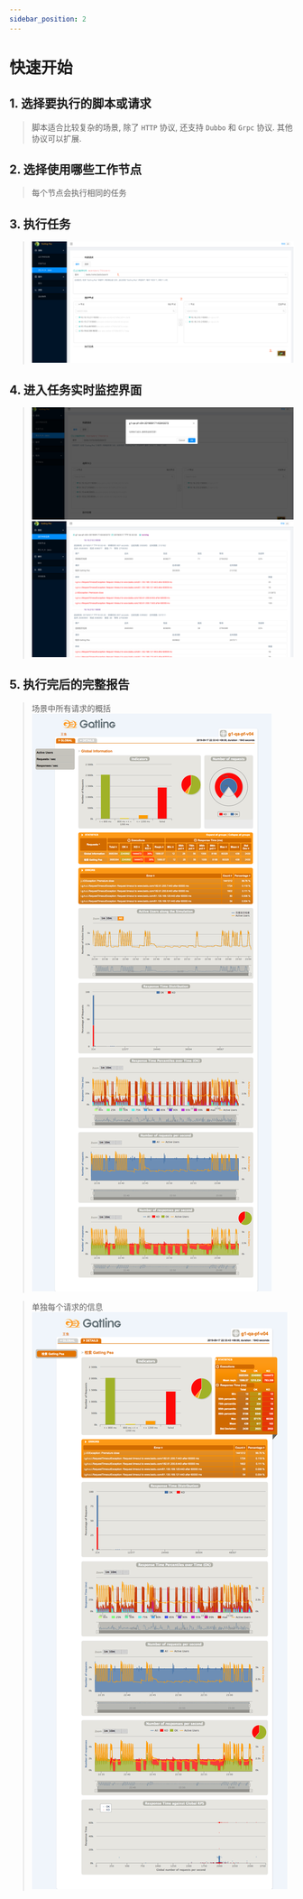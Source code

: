 ```yaml
---
sidebar_position: 2
---
```


# 快速开始

## 1. 选择要执行的脚本或请求
> 脚本适合比较复杂的场景, 除了 `HTTP` 协议, 还支持 `Dubbo` 和 `Grpc` 协议. 其他协议可以扩展.

## 2. 选择使用哪些工作节点
> 每个节点会执行相同的任务

## 3. 执行任务

> ![](./images/shoot-01.png)

## 4. 进入任务实时监控界面

> ![](./images/shoot-jump.png)
> ![](./images/shoot-job.png)

## 5. 执行完后的完整报告

> 场景中所有请求的概括
> ![](./images/report-01.png)

> 单独每个请求的信息
> ![](./images/report-02.png)
